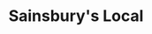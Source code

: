 ---
title: "Sainsbury's Local"
url: /glasgow/sainsburys-local-kilmarnock-road/
shop: convenience
---